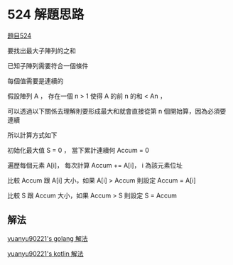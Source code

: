 # 524 解題思路

[題目524](524-zh.md)

要找出最大子陣列的之和

已知子陣列需要符合一個條件

每個值需要是連續的

假設陣列 A ， 存在一個  n > 1 使得 A 的前 n 的和 < An ，

可以透過以下關係去理解則要形成最大和就會直接從第 n 個開始算，因為必須要連續

所以計算方式如下

初始化最大值 S = 0 ， 當下累計連續何 Accum = 0

遍歷每個元素 A[i]， 每次計算 Accum += A[i]， i 為該元素位址

比較 Accum 跟 A[i] 大小，如果 A[i] > Accum 則設定 Accum = A[i]

比較 S 跟 Accum 大小，如果 Accum > S 則設定  S = Accum

## 解法

[yuanyu90221's golang 解法](https://github.com/yuanyu90221/DailyCodingProblem524Go)

[yuanyu90221's kotlin 解法](https://github.com/yuanyu90221/DailyCodingProblem524Kotlin)